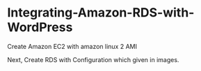# Integrating-Amazon-RDS-with-WordPress

Create Amazon EC2 with amazon linux 2 AMI

Next, Create RDS with Configuration which given in images.
